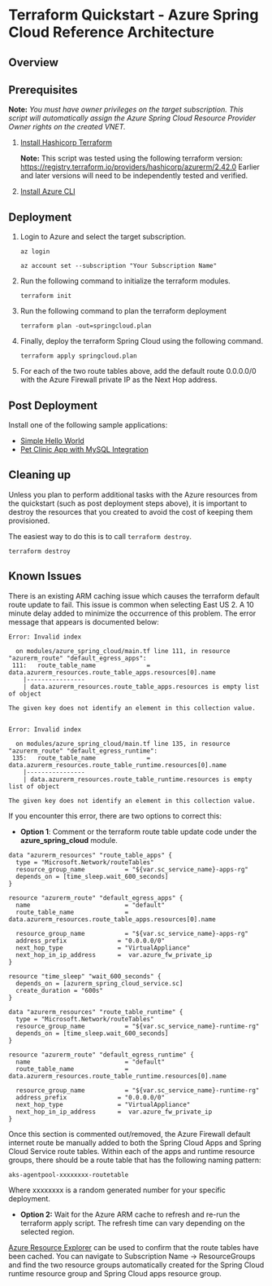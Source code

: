 # Terraform Quickstart - Azure Spring Cloud Reference Architecture

## Overview

## Prerequisites

**Note:** *You must have owner privileges on the target subscription. This script will automatically assign the Azure Spring Cloud Resource Provider Owner rights on the created VNET.*

1. [Install Hashicorp Terraform](https://www.terraform.io/downloads.html)

    **Note:** This script was tested using the following terraform version:
    https://registry.terraform.io/providers/hashicorp/azurerm/2.42.0
    Earlier and later versions will need to be independently tested and verified.

2. [Install Azure CLI](https://docs.microsoft.com/en-us/cli/azure/install-azure-cli)

## Deployment

1. Login to Azure and select the target subscription.

    ```azurecli
    az login

    az account set --subscription "Your Subscription Name"
    ```

2. Run the following command to initialize the terraform modules.

    ```azurecli
    terraform init
    ```

3. Run the following command to plan the terraform deployment

    ```azurecli
    terraform plan -out=springcloud.plan
    ````

4. Finally, deploy the terraform Spring Cloud using the following command.

    ```azurecli
    terraform apply springcloud.plan
    ````

5. For each of the two route tables above, add the default route 0.0.0.0/0 with the Azure Firewall private IP as the Next Hop address.

## Post Deployment

Install one of the following sample applications:
* [Simple Hello World](https://docs.microsoft.com/en-us/azure/spring-cloud/spring-cloud-quickstart?tabs=Azure-CLI&pivots=programming-language-java)
* [Pet Clinic App with MySQL Integration](https://github.com/azure-samples/spring-petclinic-microservices)

## Cleaning up

Unless you plan to perform additional tasks with the Azure resources from the quickstart (such 
as post deployment steps above), it is important to destroy the resources that you created 
to avoid the cost of keeping them provisioned.

The easiest way to do this is to call `terraform destroy`.

```azurecli
terraform destroy
```
## Known Issues

There is an existing ARM caching issue which causes the terraform default route update to fail. This issue is common when selecting East US 2. A 10 minute delay added to minimize the occurrence of this problem. The error message that appears is documented below:

```azurecli
Error: Invalid index

  on modules/azure_spring_cloud/main.tf line 111, in resource "azurerm_route" "default_egress_apps":
 111:   route_table_name              = data.azurerm_resources.route_table_apps.resources[0].name
    |----------------
    | data.azurerm_resources.route_table_apps.resources is empty list of object

The given key does not identify an element in this collection value.


Error: Invalid index

  on modules/azure_spring_cloud/main.tf line 135, in resource "azurerm_route" "default_egress_runtime":
 135:   route_table_name              = data.azurerm_resources.route_table_runtime.resources[0].name
    |----------------
    | data.azurerm_resources.route_table_runtime.resources is empty list of object

The given key does not identify an element in this collection value.
```

If you encounter this error, there are two options to correct this:

* **Option 1**: Comment or  the terraform route table update code under the **azure_spring_cloud** module.

```azurecli
data "azurerm_resources" "route_table_apps" {
  type = "Microsoft.Network/routeTables"
  resource_group_name           = "${var.sc_service_name}-apps-rg"
  depends_on = [time_sleep.wait_600_seconds]
}

resource "azurerm_route" "default_egress_apps" {
  name                          = "default" 
  route_table_name              = data.azurerm_resources.route_table_apps.resources[0].name

  resource_group_name           = "${var.sc_service_name}-apps-rg"
  address_prefix              = "0.0.0.0/0"
  next_hop_type               = "VirtualAppliance"
  next_hop_in_ip_address      =  var.azure_fw_private_ip  
}

resource "time_sleep" "wait_600_seconds" {
  depends_on = [azurerm_spring_cloud_service.sc]
  create_duration = "600s"
}

data "azurerm_resources" "route_table_runtime" {
  type = "Microsoft.Network/routeTables"
  resource_group_name           = "${var.sc_service_name}-runtime-rg"
  depends_on = [time_sleep.wait_600_seconds]
}

resource "azurerm_route" "default_egress_runtime" {
  name                          = "default" 
  route_table_name              = data.azurerm_resources.route_table_runtime.resources[0].name

  resource_group_name           = "${var.sc_service_name}-runtime-rg"
  address_prefix              = "0.0.0.0/0"
  next_hop_type               = "VirtualAppliance"
  next_hop_in_ip_address      =  var.azure_fw_private_ip  
}
```
Once this section is commented out/removed, the Azure Firewall default internet route be manually added to both the Spring Cloud Apps and Spring Cloud Service route tables. Within each of the apps and runtime resource groups, there should be a route table that has the following naming pattern:

```azurecli
aks-agentpool-xxxxxxxx-routetable
```
Where xxxxxxxx is a random generated number for your specific deployment.

* **Option 2:** Wait for the Azure ARM cache to refresh and re-run the terraform apply script. The refresh time can vary depending on the selected region.

[Azure Resource Explorer](https://resources.azure.com) can be used to confirm that the route tables have been cached. You can navigate to Subscription Name -> ResourceGroups and find the two resource groups automatically created for the Spring Cloud runtime resource group and Spring Cloud apps resource group.
